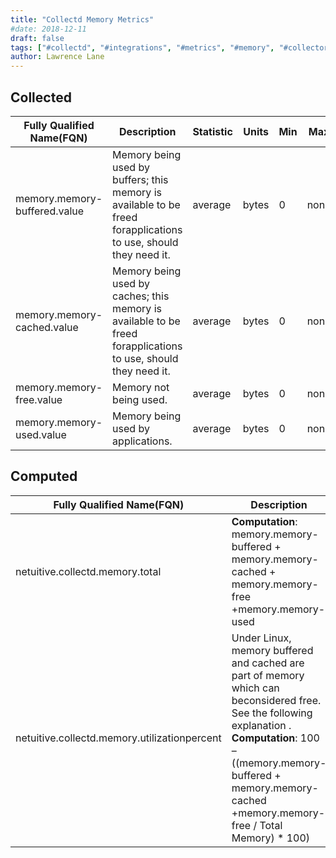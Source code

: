 ```yaml
---
title: "Collectd Memory Metrics"
#date: 2018-12-11
draft: false
tags: ["#collectd", "#integrations", "#metrics", "#memory", "#collectors" ]
author: Lawrence Lane
---
```


## Collected
| Fully Qualified Name(FQN)    | Description                                                                                                     | Statistic | Units | Min | Max  | Sparse Data Strategy(SDS) | BASE | CORR | UTIL |
|------------------------------|-----------------------------------------------------------------------------------------------------------------|-----------|-------|-----|------|---------------------------|------|------|------|
| memory.memory-buffered.value | Memory being used by buffers; this memory is available to be freed forapplications to use, should they need it. | average   | bytes | 0   | none | none                      | yes  | no   | no   |
| memory.memory-cached.value   | Memory being used by caches; this memory is available to be freed forapplications to use, should they need it.  | average   | bytes | 0   | none | none                      | yes  | no   | no   |
| memory.memory-free.value     | Memory not being used.                                                                                          | average   | bytes | 0   | none | none                      | yes  | no   | no   |
| memory.memory-used.value     | Memory being used by applications.                                                                              | average   | bytes | 0   | none | none                      | yes  | no   | no   |

## Computed
| Fully Qualified Name(FQN)                   | Description                                                                                                                                                                                                                         | Statistic | Units   | Min | Max  | BASE | CORR | UTIL |
|---------------------------------------------|-------------------------------------------------------------------------------------------------------------------------------------------------------------------------------------------------------------------------------------|-----------|---------|-----|------|------|------|------|
| netuitive.collectd.memory.total              | **Computation**: memory.memory-buffered + memory.memory-cached + memory.memory-free +memory.memory-used                                                                                                                                  | average   | bytes   | 0   | none | no   | no   | no   |
| netuitive.collectd.memory.utilizationpercent | Under Linux, memory buffered and cached are part of memory which can beconsidered free. See the following explanation . **Computation**: 100 – ((memory.memory-buffered + memory.memory-cached +memory.memory-free / Total Memory) * 100) | average   | percent | 0   | 100  | yes  | yes  | yes  |
